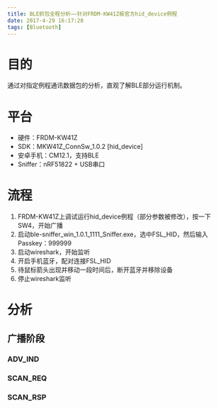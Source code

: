 ```yaml
---
title: BLE抓包全程分析——针对FRDM-KW41Z板官方hid_device例程
date: 2017-4-29 16:17:28
tags: [Bluetooth]
---
```

# 目的
通过对指定例程通讯数据包的分析，直观了解BLE部分运行机制。

# 平台
- 硬件：FRDM-KW41Z
- SDK：MKW41Z_ConnSw_1.0.2 [hid_device]
- 安卓手机：CM12.1，支持BLE
- Sniffer：nRF51822 + USB串口

# 流程
1. FRDM-KW41Z上调试运行hid_device例程（部分参数被修改），按一下SW4，开始广播
2. 启动ble-sniffer_win_1.0.1_1111_Sniffer.exe，选中FSL_HID，然后输入Passkey：999999
3. 启动wireshark，开始监听
4. 开启手机蓝牙，配对连接FSL_HID
5. 待鼠标箭头出现并移动一段时间后，断开蓝牙并移除设备
6. 停止wireshark监听

# 分析
## 广播阶段
### ADV_IND
### SCAN_REQ
### SCAN_RSP
